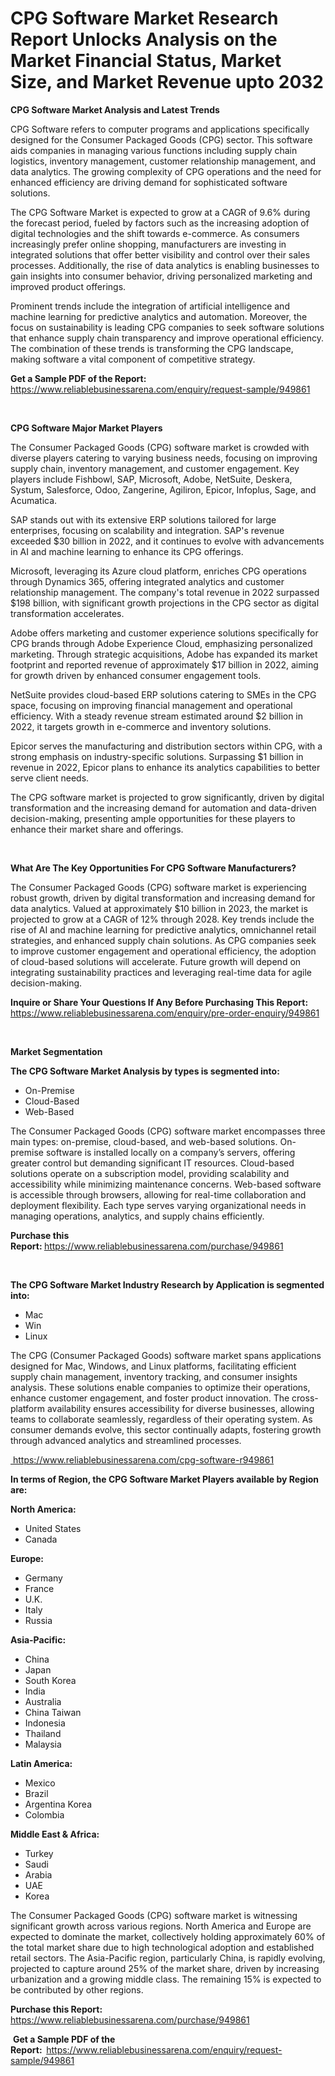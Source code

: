 <p><h1>CPG Software Market Research Report Unlocks Analysis on the Market Financial Status, Market Size, and Market Revenue upto 2032</h1></p><p><strong>CPG Software Market Analysis and Latest Trends</strong></p>
<p><p>CPG Software refers to computer programs and applications specifically designed for the Consumer Packaged Goods (CPG) sector. This software aids companies in managing various functions including supply chain logistics, inventory management, customer relationship management, and data analytics. The growing complexity of CPG operations and the need for enhanced efficiency are driving demand for sophisticated software solutions.</p><p>The CPG Software Market is expected to grow at a CAGR of 9.6% during the forecast period, fueled by factors such as the increasing adoption of digital technologies and the shift towards e-commerce. As consumers increasingly prefer online shopping, manufacturers are investing in integrated solutions that offer better visibility and control over their sales processes. Additionally, the rise of data analytics is enabling businesses to gain insights into consumer behavior, driving personalized marketing and improved product offerings.</p><p>Prominent trends include the integration of artificial intelligence and machine learning for predictive analytics and automation. Moreover, the focus on sustainability is leading CPG companies to seek software solutions that enhance supply chain transparency and improve operational efficiency. The combination of these trends is transforming the CPG landscape, making software a vital component of competitive strategy.</p></p>
<p><strong>Get a Sample PDF of the Report:&nbsp;</strong> <a href="https://www.reliablebusinessarena.com/enquiry/request-sample/949861?utm_campaign=2042&utm_medium=2&utm_source=Github&utm_content=ia&utm_term=16042025&utm_id=cpg-software">https://www.reliablebusinessarena.com/enquiry/request-sample/949861</a></p>
<p>&nbsp;</p>
<p><strong>CPG Software Major Market Players</strong></p>
<p><p>The Consumer Packaged Goods (CPG) software market is crowded with diverse players catering to varying business needs, focusing on improving supply chain, inventory management, and customer engagement. Key players include Fishbowl, SAP, Microsoft, Adobe, NetSuite, Deskera, Systum, Salesforce, Odoo, Zangerine, Agiliron, Epicor, Infoplus, Sage, and Acumatica.</p><p>SAP stands out with its extensive ERP solutions tailored for large enterprises, focusing on scalability and integration. SAP's revenue exceeded $30 billion in 2022, and it continues to evolve with advancements in AI and machine learning to enhance its CPG offerings.</p><p>Microsoft, leveraging its Azure cloud platform, enriches CPG operations through Dynamics 365, offering integrated analytics and customer relationship management. The company's total revenue in 2022 surpassed $198 billion, with significant growth projections in the CPG sector as digital transformation accelerates.</p><p>Adobe offers marketing and customer experience solutions specifically for CPG brands through Adobe Experience Cloud, emphasizing personalized marketing. Through strategic acquisitions, Adobe has expanded its market footprint and reported revenue of approximately $17 billion in 2022, aiming for growth driven by enhanced consumer engagement tools.</p><p>NetSuite provides cloud-based ERP solutions catering to SMEs in the CPG space, focusing on improving financial management and operational efficiency. With a steady revenue stream estimated around $2 billion in 2022, it targets growth in e-commerce and inventory solutions.</p><p>Epicor serves the manufacturing and distribution sectors within CPG, with a strong emphasis on industry-specific solutions. Surpassing $1 billion in revenue in 2022, Epicor plans to enhance its analytics capabilities to better serve client needs.</p><p>The CPG software market is projected to grow significantly, driven by digital transformation and the increasing demand for automation and data-driven decision-making, presenting ample opportunities for these players to enhance their market share and offerings.</p></p>
<p>&nbsp;</p>
<p><strong>What Are The Key Opportunities For CPG Software Manufacturers?</strong></p>
<p><p>The Consumer Packaged Goods (CPG) software market is experiencing robust growth, driven by digital transformation and increasing demand for data analytics. Valued at approximately $10 billion in 2023, the market is projected to grow at a CAGR of 12% through 2028. Key trends include the rise of AI and machine learning for predictive analytics, omnichannel retail strategies, and enhanced supply chain solutions. As CPG companies seek to improve customer engagement and operational efficiency, the adoption of cloud-based solutions will accelerate. Future growth will depend on integrating sustainability practices and leveraging real-time data for agile decision-making.</p></p>
<p><strong>Inquire or Share Your Questions If Any Before Purchasing This Report:</strong> <a href="https://www.reliablebusinessarena.com/enquiry/pre-order-enquiry/949861?utm_campaign=2042&utm_medium=2&utm_source=Github&utm_content=ia&utm_term=16042025&utm_id=cpg-software">https://www.reliablebusinessarena.com/enquiry/pre-order-enquiry/949861</a></p>
<p>&nbsp;</p>
<p><strong>Market Segmentation</strong></p>
<p><strong>The CPG Software Market Analysis by types is segmented into:</strong></p>
<p><ul><li>On-Premise</li><li>Cloud-Based</li><li>Web-Based</li></ul></p>
<p><p>The Consumer Packaged Goods (CPG) software market encompasses three main types: on-premise, cloud-based, and web-based solutions. On-premise software is installed locally on a company’s servers, offering greater control but demanding significant IT resources. Cloud-based solutions operate on a subscription model, providing scalability and accessibility while minimizing maintenance concerns. Web-based software is accessible through browsers, allowing for real-time collaboration and deployment flexibility. Each type serves varying organizational needs in managing operations, analytics, and supply chains efficiently.</p></p>
<p><strong>Purchase this Report:&nbsp;</strong><a href="https://www.reliablebusinessarena.com/purchase/949861?utm_campaign=2042&utm_medium=2&utm_source=Github&utm_content=ia&utm_term=16042025&utm_id=cpg-software">https://www.reliablebusinessarena.com/purchase/949861</a></p>
<p>&nbsp;</p>
<p><strong>The CPG Software Market Industry Research by Application is segmented into:</strong></p>
<p><ul><li>Mac</li><li>Win</li><li>Linux</li></ul></p>
<p><p>The CPG (Consumer Packaged Goods) software market spans applications designed for Mac, Windows, and Linux platforms, facilitating efficient supply chain management, inventory tracking, and consumer insights analysis. These solutions enable companies to optimize their operations, enhance customer engagement, and foster product innovation. The cross-platform availability ensures accessibility for diverse businesses, allowing teams to collaborate seamlessly, regardless of their operating system. As consumer demands evolve, this sector continually adapts, fostering growth through advanced analytics and streamlined processes.</p></p>
<p><a href="https://www.reliablebusinessarena.com/cpg-software-r949861?utm_campaign=2042&utm_medium=2&utm_source=Github&utm_content=ia&utm_term=16042025&utm_id=cpg-software">&nbsp;https://www.reliablebusinessarena.com/cpg-software-r949861</a></p>
<p><strong>In terms of Region, the CPG Software Market Players available by Region are:</strong></p>
<p>
    <p> <strong> North America: </strong>
        <ul>
            <li>United States</li>
            <li>Canada</li>
        </ul>
        </p> 
    <p> <strong> Europe: </strong>
        <ul>
            <li>Germany</li>
            <li>France</li>
            <li>U.K.</li>
            <li>Italy</li>
            <li>Russia</li>
        </ul>
        </p> 
    <p> <strong> Asia-Pacific: </strong>
        <ul>
            <li>China</li>
            <li>Japan</li>
            <li>South Korea</li>
            <li>India</li>
            <li>Australia</li>
            <li>China Taiwan</li>
            <li>Indonesia</li>
            <li>Thailand</li>
            <li>Malaysia</li>
        </ul>
        </p> 
    <p> <strong> Latin America: </strong>
        <ul>
            <li>Mexico</li>
            <li>Brazil</li>
            <li>Argentina Korea</li>
            <li>Colombia</li>
        </ul>
        </p> 
    <p> <strong> Middle East & Africa: </strong>
        <ul>
            <li>Turkey</li>
            <li>Saudi</li>
            <li>Arabia</li>
            <li>UAE</li>
            <li>Korea</li>
        </ul>
    </p>
    </p>
<p><p>The Consumer Packaged Goods (CPG) software market is witnessing significant growth across various regions. North America and Europe are expected to dominate the market, collectively holding approximately 60% of the total market share due to high technological adoption and established retail sectors. The Asia-Pacific region, particularly China, is rapidly evolving, projected to capture around 25% of the market share, driven by increasing urbanization and a growing middle class. The remaining 15% is expected to be contributed by other regions.</p></p>
<p><strong>Purchase this Report: </strong><a href="https://www.reliablebusinessarena.com/purchase/949861?utm_campaign=2042&utm_medium=2&utm_source=Github&utm_content=ia&utm_term=16042025&utm_id=cpg-software">https://www.reliablebusinessarena.com/purchase/949861</a></p>
<p>&nbsp;<strong>Get a Sample PDF of the Report:&nbsp;&nbsp;</strong><a href="https://www.reliablebusinessarena.com/enquiry/request-sample/949861?utm_campaign=2042&utm_medium=2&utm_source=Github&utm_content=ia&utm_term=16042025&utm_id=cpg-software">https://www.reliablebusinessarena.com/enquiry/request-sample/949861</a></p>
<p><strong></strong></p>
<p><p></p><p></p><p></p></p>